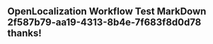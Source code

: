 <properties
ms.topic="hero-topic"
ms.test1="hero-topic"
ms.test2="test"/>


## OpenLocalization Workflow Test MarkDown 2f587b79-aa19-4313-8b4e-7f683f8d0d78 thanks!

